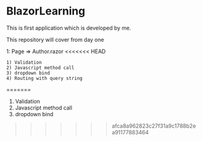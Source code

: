 # BlazorLearning

This is first application which is developed by me.

This repository will cover from day one

1: Page => Author.razor
<<<<<<< HEAD

	1) Validation
	2) Javascript method call
	3) dropdown bind
	4) Routing with query string
=======
  1) Validation
  2) Javascript method call
  3) dropdown bind
  
>>>>>>> afca8a962823c27f31a9c1788b2ea91177883464
